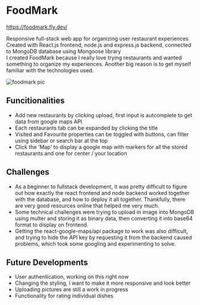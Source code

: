 # FoodMark

https://foodmark.fly.dev/  

Responsive full-stack web app for organizing user restaurant experiences  
Created with React.js frontend, node.js and express.js backend, connected to MongoDB database using Mongoose library  
I created FoodMark because I really love trying restaurants and wanted something to organize my experiences. Another big reason is to get myself familiar with the technologies used. 

![foodmark pic](https://user-images.githubusercontent.com/70108329/212496622-998c99c1-5a5f-4847-8c83-b29431c6a8b0.jpg)


## Funcitionalities

- Add new restaurants by clicking upload, first input is autcomplete to get data from google maps API
- Each restaurants tab can be expanded by clicking the title
- Visited and Favourite properties can be toggled with buttons, can filter using sidebar or search bar at the top
- Click the 'Map' to display a google map with markers for all the stored restaurants and one for center / your location

## Challenges

- As a beginner to fullstack development, it was pretty difficult to figure out how exactly the react frontend and node backend worked together with the database, and how to deploy it all together. Thankfully, there are very good resources online that helped me very much.
- Some technical challenges were trying to upload in image into MongoDB using multer and storing it as binary data, then converting it into base64 format to display on frontend.
- Getting the react-google-maps/api package to work was also difficult, and trying to hide the API key by requesting it from the backend caused problems, which took some googling and experimenting to solve. 

## Future Developments

- User authentication, working on this right now
- Changing the styling, I want to make it more responsive and look better
- Uploading pictures are still a work in progress
- Functionality for rating individual dishes

